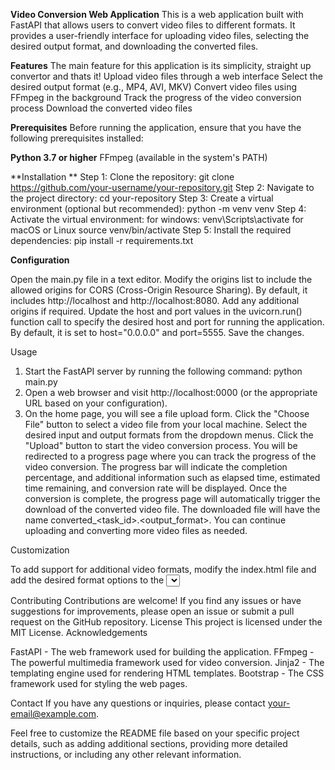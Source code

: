 **Video Conversion Web Application**
This is a web application built with FastAPI that allows users to convert video files to different formats. It provides a user-friendly interface for uploading video files, selecting the desired output format, and downloading the converted files.

**Features**
The main feature for this application is its simplicity, straight up convertor and thats it!
Upload video files through a web interface
Select the desired output format (e.g., MP4, AVI, MKV)
Convert video files using FFmpeg in the background
Track the progress of the video conversion process
Download the converted video files

**Prerequisites**
Before running the application, ensure that you have the following prerequisites installed:

**Python 3.7 or higher**
FFmpeg (available in the system's PATH)

**Installation
**
Step 1: Clone the repository:
git clone https://github.com/your-username/your-repository.git
Step 2: Navigate to the project directory:
cd your-repository
Step 3: Create a virtual environment (optional but recommended):
python -m venv venv
Step 4: Activate the virtual environment:
  for windows:
    venv\Scripts\activate
  for macOS or Linux
    source venv/bin/activate
Step 5: Install the required dependencies:
pip install -r requirements.txt

**Configuration**

Open the main.py file in a text editor.
Modify the origins list to include the allowed origins for CORS (Cross-Origin Resource Sharing). By default, it includes http://localhost and http://localhost:8080. Add any additional origins if required.
Update the host and port values in the uvicorn.run() function call to specify the desired host and port for running the application. By default, it is set to host="0.0.0.0" and port=5555.
Save the changes.

Usage
1. Start the FastAPI server by running the following command:
   python main.py
2. Open a web browser and visit http://localhost:0000 (or the appropriate URL based on your configuration).
3. On the home page, you will see a file upload form. Click the "Choose File" button to select a video file from your local machine.
Select the desired input and output formats from the dropdown menus.
Click the "Upload" button to start the video conversion process.
You will be redirected to a progress page where you can track the progress of the video conversion. The progress bar will indicate the completion percentage, and additional information such as elapsed time, estimated time remaining, and conversion rate will be displayed.
Once the conversion is complete, the progress page will automatically trigger the download of the converted video file. The downloaded file will have the name converted_<task_id>.<output_format>.
You can continue uploading and converting more video files as needed.

Customization

To add support for additional video formats, modify the index.html file and add the desired format options to the <select> elements for input and output formats.
Customize the styling of the web pages by modifying the CSS styles in the HTML files (index.html, progress.html, redirect.html).
Adjust the FFmpeg command parameters in the convert_video function of the conversion.py file to fine-tune the video conversion settings.

Contributing
Contributions are welcome! If you find any issues or have suggestions for improvements, please open an issue or submit a pull request on the GitHub repository.
License
This project is licensed under the MIT License.
Acknowledgements

FastAPI - The web framework used for building the application.
FFmpeg - The powerful multimedia framework used for video conversion.
Jinja2 - The templating engine used for rendering HTML templates.
Bootstrap - The CSS framework used for styling the web pages.

Contact
If you have any questions or inquiries, please contact your-email@example.com.

Feel free to customize the README file based on your specific project details, such as adding additional sections, providing more detailed instructions, or including any other relevant information.
